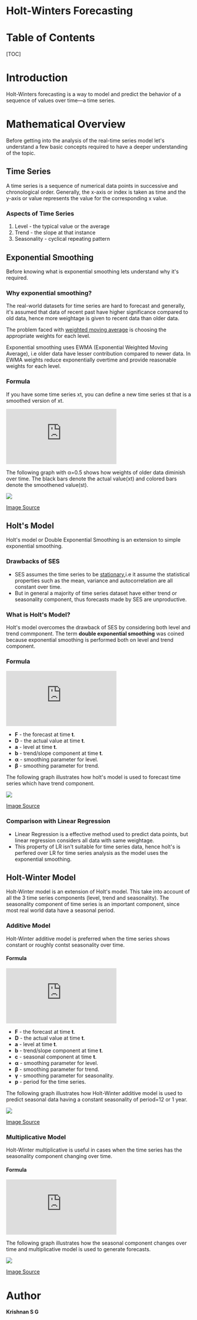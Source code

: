 # Holt-Winters Forecasting 

# Table of Contents
[TOC]

# Introduction
Holt-Winters forecasting is a way to model and predict the behavior of a sequence of values over time—a time series.


# Mathematical Overview
Before getting into the analysis of the real-time series model let's understand a few basic concepts required to have a deeper understanding of the topic.

## Time Series
A time series is a sequence of numerical data points in successive and chronological order. Generally, the x-axis or index is taken as time and the y-axis or value represents the value for the corresponding x value.

### Aspects of Time Series
1. Level - the typical value  or the average 
2. Trend - the slope at that instance 
3. Seasonality - cyclical repeating pattern

## Exponential Smoothing
Before knowing what is exponential smoothing lets understand why it's required.

### Why exponential smoothing?
The real-world datasets for time series are hard to forecast and generally, it's assumed that data of recent past have higher significance compared to old data, hence more weightage is given to recent data than older data.

The problem faced with [weighted moving average](https://www.fidelity.com/learning-center/trading-investing/technical-analysis/technical-indicator-guide/wma) is choosing the appropriate weights for each level.


Exponential smoothing uses EWMA (Exponential Weighted Moving Average), i.e older data have lesser contribution compared to newer data. In EWMA weights reduce exponentially overtime and provide reasonable weights for each level.

### Formula
If you have some time series xt, you can define a new time series st that is a smoothed version of xt.

![](https://latex.codecogs.com/svg.latex?s_t%3D%20%5Calpha%20x_t%20&plus;%20%281-%20%5Calpha%29s_t_-_1)

The following graph with α=0.5 shows how weights of older data diminish over time. The black bars denote the actual value(xt) and colored bars denote the smoothened value(st).

![](https://www.vividcortex.com/hubfs/Blog/Exponentially_Weighted_Moving_4.png)

[Image Source](https://www.vividcortex.com/blog/2014/11/25/how-exponentially-weighted-moving-averages-work/)

## Holt's Model

Holt's model or Double Exponential Smoothing is an extension to simple exponential smoothing.

### Drawbacks of SES
- SES assumes the time series to be [stationary](https://otexts.com/fpp2/stationarity.html),i.e it assume the statistical properties such as the mean, variance and autocorrelation are all constant over time.
- But in general a majority of time series dataset have either trend or seasonality component, thus forecasts made by SES are unproductive.


### What is Holt's Model?
Holt's model overcomes the drawback of SES by considering both level and trend commponent. The term **double exponential smoothing** was coined because exponential smoothing is performed both on level and trend component.

### Formula

![](https://latex.codecogs.com/svg.latex?F_t_&plus;_1%20%3D%20a_t%20&plus;%20b_t%20%5C%5C%20a_t%20%3D%20%5Calpha%20D_t%20&plus;%20%281-%20%5Calpha%29%28F_t%29%20%5C%5C%20b_t%20%3D%20%5Cbeta%20%28a_t-a_t_-_1%29%20&plus;%20%281-%5Cbeta%29b_t_-_1)

- **F** - the forecast at time **t**.
- **D** - the actual value at time **t**.
- **a** - level at time **t**.
- **b** - trend/slope component at time **t**.
- **α** - smoothing parameter for level.
- **β** - smoothing parameter for trend.
  
The following graph illustrates how holt's model is used to forecast time series which have trend component.

![](https://www.vividcortex.com/hubfs/Blog/Double_exponential_smoothing.png)

[Image Source](https://www.vividcortex.com/blog/exponential-smoothing-for-time-series-forecasting)

### Comparison with Linear Regression
- Linear Regression is a effective method used to predict data points, but linear regression considers all data with same weightage.
- This property of LR isn't suitable for time series data, hence holt's is perfered over LR for time series analysis as the model uses the exponential smoothing.


## Holt-Winter Model

Holt-Winter model is an extension of Holt's model. This take into account of all the 3 time series components (level, trend and seasonality). The seasonality component of time series is an important component, since most real world data have a seasonal period. 

### Additive Model
Holt-Winter additive model is preferred when the time series shows constant or roughly contst seasonality over time.

#### Formula

![](https://latex.codecogs.com/svg.latex?F_t%20%3D%20a_t_-_1%20&plus;%20b_t_-_1%20&plus;%20c_t_-_p%20%5C%5C%20a_t%20%3D%20%5Calpha%20%28D_t-c_t_-_p%29&plus;%281-%5Calpha%20%29%28a_t_-_1&plus;b_t_-_1%29%5C%5C%20b_t%20%3D%20%5Cbeta%20%28a_t-a_t_-_1%29%20&plus;%20%281-%5Cbeta%20%29b_t_-_1%20%5C%5C%20c_t%20%3D%20%5Cgamma%20%28D_t-a_t%29%20&plus;%20%281-%5Cgamma%20%29c_t_-_p)

- **F** - the forecast at time **t**.
- **D** - the actual value at time **t**.
- **a** - level at time **t**.
- **b** - trend/slope component at time **t**.
- **c** - seasonal component at time **t**.
- **α** - smoothing parameter for level.
- **β** - smoothing parameter for trend.
- **γ** - smoothing parameter for seasonality.
- **p** - period for the time series.


The following graph illustrates how Holt-Winter additive model is used to predict seasonal data having a constant seasonality of period=12 or 1 year.

![](https://www.vividcortex.com/hubfs/Blog/triple_exponential_smoothing.png)

[Image Source](https://www.vividcortex.com/blog/exponential-smoothing-for-time-series-forecasting)

### Multiplicative Model
Holt-Winter multiplicative is useful in cases when the time series has the seasonality component changing over time.

#### Formula

![](https://latex.codecogs.com/svg.latex?%5Cdpi%7B120%7D%20F_%7Bt&plus;1%7D%20%3D%20%28a_%7Bt%7D%20&plus;%20b_%7Bt%7D%29c_%7Bt&plus;1%7D%20%5C%5C%20%5C%5C%20a_%7Bt%7D%20%3D%20%5Calpha%20%5Cfrac%7BD_%7Bt%7D%7D%7Bc_%7Bt-m%7D%7D%20&plus;%20%281%20-%20%5Calpha%29%28a_%7Bt-1%7D%20&plus;%20b_%7Bt-1%7D%29%5C%5C%20%5C%5C%20b_%7Bt%7D%20%3D%20%5Cbeta%28a_%7Bt%7D-a_%7Bt-1%7D%29%20&plus;%20%281%20-%20%5Cbeta%29b_%7Bt-1%7D%5C%5C%20%5C%5C%20c_%7Bt%7D%20%3D%20%5Cgamma%20%5Cfrac%7BD_%7Bt%7D%7D%7B%28a_%7Bt-1%7D%20&plus;%20b_%7Bt-1%7D%29%7D%20&plus;%20%281%20-%20%5Cgamma%29c_%7Bt-m%7D)

The following graph illustrates how the seasonal component changes over time and multiplicative model is used to generate forecasts.

![](https://anomaly.io/wp-content/uploads/2015/12/multiplicative-model.png)

[Image Source](https://anomaly.io/seasonal-trend-decomposition-in-r/index.html)



# Author
**Krishnan S G** 
